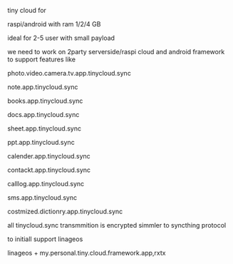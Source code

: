 tiny cloud for 

raspi/android with ram 1/2/4 GB

ideal for 2-5 user with small payload


we need to work on 2party serverside/raspi cloud and android framework to support features like 

photo.video.camera.tv.app.tinycloud.sync

note.app.tinycloud.sync

books.app.tinycloud.sync



docs.app.tinycloud.sync

sheet.app.tinycloud.sync

ppt.app.tinycloud.sync


calender.app.tinycloud.sync

contackt.app.tinycloud.sync

calllog.app.tinycloud.sync

sms.app.tinycloud.sync

 
costmized.dictionry.app.tinycloud.sync


all tinycloud.sync transmmition is encrypted simmler to syncthing protocol 

to initiall support linageos


linageos + my.personal.tiny.cloud.framework.app,rxtx


